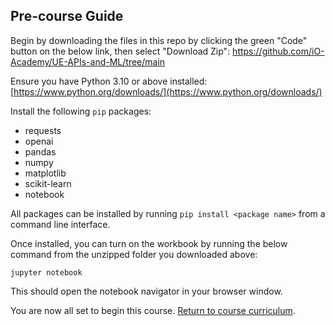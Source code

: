 ## Pre-course Guide

Begin by downloading the files in this repo by clicking the green "Code" button on the below link, then select "Download Zip":
https://github.com/iO-Academy/UE-APIs-and-ML/tree/main

Ensure you have Python 3.10 or above installed:  
[https://www.python.org/downloads/](https://www.python.org/downloads/)

Install the following `pip` packages:
- requests
- openai
- pandas
- numpy
- matplotlib
- scikit-learn
- notebook

All packages can be installed by running `pip install <package name>` from a command line interface.

Once installed, you can turn on the workbook by running the below command from the unzipped folder you downloaded above:

`jupyter notebook`

This should open the notebook navigator in your browser window.

You are now all set to begin this course. [Return to course curriculum](https://github.com/iO-Academy/UE-APIs-and-ML/tree/main).
